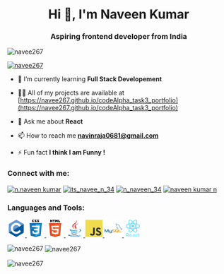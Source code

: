 <h1 align="center">Hi 👋, I'm Naveen Kumar</h1>
<h3 align="center">Aspiring frontend developer from India</h3>

<p align="left"> <img src="https://komarev.com/ghpvc/?username=navee267&label=Profile%20views&color=0e75b6&style=flat" alt="navee267" /> </p>

<p align="left"> <a href="https://github.com/ryo-ma/github-profile-trophy"><img src="https://github-profile-trophy.vercel.app/?username=navee267" alt="navee267" /></a> </p>

- 🌱 I’m currently learning **Full Stack Developement**

- 👨‍💻 All of my projects are available at [https://navee267.github.io/codeAlpha_task3_portfolio](https://navee267.github.io/codeAlpha_task3_portfolio)

- 💬 Ask me about **React**

- 📫 How to reach me **navinraja0681@gmail.com**

- ⚡ Fun fact **I think I am Funny !**

<h3 align="left">Connect with me:</h3>
<p align="left">
<a href="https://linkedin.com/in/n.naveen kumar" target="blank"><img align="center" src="https://raw.githubusercontent.com/rahuldkjain/github-profile-readme-generator/master/src/images/icons/Social/linked-in-alt.svg" alt="n.naveen kumar" height="30" width="40" /></a>
<a href="https://instagram.com/its_navee_n_34" target="blank"><img align="center" src="https://raw.githubusercontent.com/rahuldkjain/github-profile-readme-generator/master/src/images/icons/Social/instagram.svg" alt="its_navee_n_34" height="30" width="40" /></a>
<a href="https://www.codechef.com/users/n_naveen_34" target="blank"><img align="center" src="https://cdn.jsdelivr.net/npm/simple-icons@3.1.0/icons/codechef.svg" alt="n_naveen_34" height="30" width="40" /></a>
<a href="https://www.hackerrank.com/naveen kumar n" target="blank"><img align="center" src="https://raw.githubusercontent.com/rahuldkjain/github-profile-readme-generator/master/src/images/icons/Social/hackerrank.svg" alt="naveen kumar n" height="30" width="40" /></a>
</p>

<h3 align="left">Languages and Tools:</h3>
<p align="left"> <a href="https://www.cprogramming.com/" target="_blank" rel="noreferrer"> <img src="https://raw.githubusercontent.com/devicons/devicon/master/icons/c/c-original.svg" alt="c" width="40" height="40"/> </a> <a href="https://www.w3schools.com/css/" target="_blank" rel="noreferrer"> <img src="https://raw.githubusercontent.com/devicons/devicon/master/icons/css3/css3-original-wordmark.svg" alt="css3" width="40" height="40"/> </a> <a href="https://www.w3.org/html/" target="_blank" rel="noreferrer"> <img src="https://raw.githubusercontent.com/devicons/devicon/master/icons/html5/html5-original-wordmark.svg" alt="html5" width="40" height="40"/> </a> <a href="https://www.java.com" target="_blank" rel="noreferrer"> <img src="https://raw.githubusercontent.com/devicons/devicon/master/icons/java/java-original.svg" alt="java" width="40" height="40"/> </a> <a href="https://developer.mozilla.org/en-US/docs/Web/JavaScript" target="_blank" rel="noreferrer"> <img src="https://raw.githubusercontent.com/devicons/devicon/master/icons/javascript/javascript-original.svg" alt="javascript" width="40" height="40"/> </a> <a href="https://www.mysql.com/" target="_blank" rel="noreferrer"> <img src="https://raw.githubusercontent.com/devicons/devicon/master/icons/mysql/mysql-original-wordmark.svg" alt="mysql" width="40" height="40"/> </a> <a href="https://reactjs.org/" target="_blank" rel="noreferrer"> <img src="https://raw.githubusercontent.com/devicons/devicon/master/icons/react/react-original-wordmark.svg" alt="react" width="40" height="40"/> </a> </p>

<p><img align="left" src="https://github-readme-stats.vercel.app/api/top-langs?username=navee267&show_icons=true&locale=en&layout=compact" alt="navee267" /></p>

<p>&nbsp;<img align="center" src="https://github-readme-stats.vercel.app/api?username=navee267&show_icons=true&locale=en" alt="navee267" /></p>

<p><img align="center" src="https://github-readme-streak-stats.herokuapp.com/?user=navee267&" alt="navee267" /></p>
